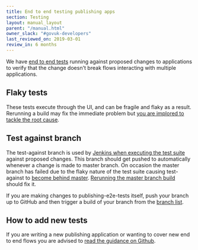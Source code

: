 ```yaml
---
title: End to end testing publishing apps
section: Testing
layout: manual_layout
parent: "/manual.html"
owner_slack: "#govuk-developers"
last_reviewed_on: 2019-03-01
review_in: 6 months
---
```


We have [end to end tests][repo] running against proposed changes to applications to verify
that the change doesn't break flows interacting with multiple applications.

## Flaky tests

These tests execute through the UI, and can be fragile and flaky as a result.  Rerunning a build may fix the immediate
problem but [you are implored to tackle the root cause][flaky-tests-guide].

## Test against branch

The test-against branch is used by [Jenkins when executing the test suite][jenkins-test-against] against proposed
changes.  This branch should get pushed to automatically whenever a change is made to master branch.  On occasion the
master branch has failed due to the flaky nature of the test suite causing test-against to
[become behind master][compare-test-against-master].  [Rerunning the master branch build][rebuild-master-branch] should fix it.

If you are making changes to publishing-e2e-tests itself, push your branch up to GitHub and then trigger a build of your branch from the [branch list](https://ci.integration.publishing.service.gov.uk/job/publishing-e2e-tests/).

## How to add new tests

If you are writing a new publishing application or wanting to cover new end to end flows you are advised to
[read the guidance on Github][add-new-tests-guidance].

[repo]: https://github.com/alphagov/publishing-e2e-tests
[flaky-tests-guide]: https://github.com/alphagov/publishing-e2e-tests/blob/master/CONTRIBUTING.md#dealing-with-flaky-tests
[compare-test-against-master]: https://github.com/alphagov/publishing-e2e-tests/compare/test-against...master
[jenkins-test-against]: https://ci.integration.publishing.service.gov.uk/job/publishing-e2e-tests/job/test-against/
[add-new-tests-guidance]: https://github.com/alphagov/publishing-e2e-tests/blob/master/CONTRIBUTING.md#adding-new-tests
[rebuild-master-branch]: https://ci.integration.publishing.service.gov.uk/job/publishing-e2e-tests/job/master/build?delay=0sec
